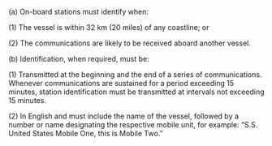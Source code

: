 (a) On-board stations must identify when:

(1) The vessel is within 32 km (20 miles) of any coastline; or

(2) The communications are likely to be received aboard another vessel.

(b) Identification, when required, must be:

(1) Transmitted at the beginning and the end of a series of communications. Whenever communications are sustained for a period exceeding 15 minutes, station identification must be transmitted at intervals not exceeding 15 minutes.

(2) In English and must include the name of the vessel, followed by a number or name designating the respective mobile unit, for example: “S.S. United States Mobile One, this is Mobile Two.”

